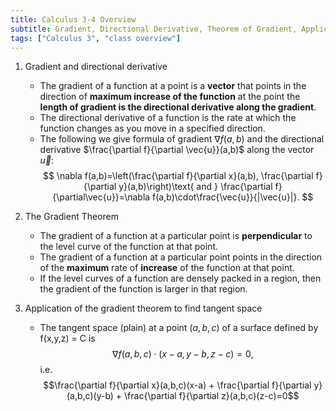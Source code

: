 ```yaml
---
title: Calculus 3-4 Overview
subtitle: Gradient, Directional Derivative, Theorem of Gradient, Applications
tags: ["Calculus 3", "class overview"]
---
```

1. Gradient and directional derivative
	* The gradient of a function at a point is a **vector** that points in the direction of **maximum increase of the function** at the point the **length of gradient is the directional derivative along the gradient**.
	* The directional derivative of a function is the rate at which the function changes as you move in a specified direction.
	* The following we give formula of gradient $\nabla f(a,b)$ and the directional derivative $\frac{\partial f}{\partial \vec{u}}(a,b)$ along the vector $\vec{u}$:
	$$
	\nabla f(a,b)=\left(\frac{\partial f}{\partial x}(a,b), \frac{\partial f}{\partial y}(a,b)\right)\text{ and } \frac{\partial f}{\partial\vec{u}}=\nabla f(a,b)\cdot\frac{\vec{u}}{|\vec{u}|}.
	$$

2. The Gradient Theorem
	* The gradient of a function at a particular point is **perpendicular** to the level curve of the function at that point.
	* The gradient of a function at a particular point points in the direction of the **maximum** rate of **increase** of the function at that point.
	* If the level curves of a function are densely packed in a region, then the gradient of the function is larger in that region.

3. Application of the gradient theorem to find tangent space
	* The tangent space (plain) at a point $(a,b,c)$ of a surface defined by f(x,y,z) = C is
	$$\nabla f(a,b,c)\cdot (x-a,y-b,z-c) =0,$$
	i.e.
	$$\frac{\partial f}{\partial x}(a,b,c)(x-a) + \frac{\partial f}{\partial y}(a,b,c)(y-b) + \frac{\partial f}{\partial z}(a,b,c)(z-c)=0$$